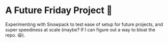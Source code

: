 # A Future Friday Project :space_invader:

Experimenting with Snowpack to test ease of setup for future projects, and super speediness at scale (maybe? If I can figure out a way to bloat the repo. :laughing:).
